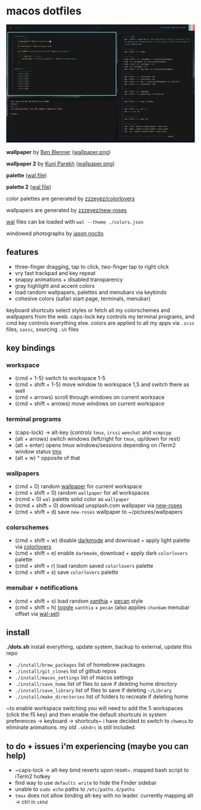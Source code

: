 # macos dotfiles
![screenshot](screenshot/screenshot.png)

**wallpaper** by [Ben Blenner](https://unsplash.com/@benblenner) ([wallpaper.png](screenshot/BenBlennerhassett.png))

**wallpaper 2** by [Kunj Parekh](https://unsplash.com/@kunjparekh) ([wallpaper.png](screenshot/KunjParekh.png))

**palette** ([wal file](screenshot/SkyBlueDolphin.json))

**palette 2** ([wal file](screenshot/dolphinonthewaves-light.json))

color palettes are generated by [zzzeyez/colorlovers](https://github.com/zzzeyez/colorlovers)

wallpapers are generated by [zzzeyez/new-roses](https://github.com/zzzeyez/new-roses)

[wal](https://github.com/dylanaraps/pywal) files can be loaded with `wal --theme ./colors.json`

windowed photographs by [jason nocito](http://jasonnocito.com)

## features
+ three-finger dragging, tap to click, two-finger tap to right click
+ vry fast trackpad and key repeat
+ snappy animations + disabled transparency
+ gray highlight and accent colors
+ load random wallpapers, palettes and menubars via keybinds
+ cohesive colors (safari start page, terminals, menubar)

keyboard shortcuts select styles or fetch all my colorschemes and wallpapers from the web.  caps-lock key controls my terminal programs, and cmd key controls everything else.  colors are applied to all my apps via `.scss` files, `sassc`, sourcing `.sh` files

## key bindings
### workspace
+ (cmd + 1-5) switch to workspace 1-5
+ (cmd + shift + 1-5) move window to workspace 1,5 and switch there as well
+ (cmd + arrows) scroll through windows on current worksace
+ (cmd + shift + arrows) move windows on current workspace

### terminal programs
+ (caps-lock) -> alt-key (controls `tmux`, `irssi` `weechat` and `ncmpcpp`
+ (alt + arrows) switch windows (left/right for `tmux`, up/down for rest)
+ (alt + enter) opens tmux windows/sessions depending on iTerm2 window status [tmx](https://github.com/zzzeyez/bin)
+ (alt + w) ^ opposite of that

### wallpapers
+ (cmd + 0) random [wallpaper](https://github.com/zzzeyez/bin) for current workspace
+ (cmd + shift + 0) random `wallpaper` for all workspaces
+ (rcmd + 0) `wal` palette solid color as `wallpaper`
+ (rcmd + shift + 0) download unsplash.com wallpaper via [new-roses](https://github.com/zzzeyez/new-roses)
+ (cmd + shift + d) save `new-roses` wallpaper to ~/pictures/wallpapers

### colorschemes
+ (cmd + shift + w) disable [darkmode](https://github.com/zzzeyez/bin) and download + apply light palette via [colorlovers](https://github.com/zzzeyez/colorlovers)
+ (cmd + shift + e) enable `darkmode`, download + apply dark `colorlovers` palette
+ (cmd + shift + r) load random saved `colorlovers` palette
+ (cmd + shift + s) save `colorlovers` palette

### menubar + notifications
+ (cmd + shift + x) load random [xanthia](https://github.com/zzzeyez/xanthia) + [pecan](https://github.com/zzzeyez/pecan) style
+ (cmd + shift + h) [toggle](https://github.com/zzzeyez/bin) `xanthia` + `pecan` (also applies `chunkwm` menubar offset via [wal-set](https://github.com/zzzeyez/bin))

## install
**./dots.sh** install everything, update system, backup to external, update this repo
+ `./install/brew_packages` list of homebrew packages
+ `./install/git_clones` list of github repos
+ `./install/macos_settings` list of macos settings
+ `./install/save_home` list of files to save if deleting home directory
+ `./install/save_library` list of files to save if deleting `~/Library`
+ `./install/make_directories` list of folders to recreate if deleting home

~to enable workspace switching you will need to add the 5 workspaces (click the f5 key) and then enable the default shortcuts in system preferences -> keyboard -> shortcuts~ i have decided to switch to `chwmsa` to eliminate animations.  my old `.skhdrc` is still included.


## to do + issues i'm experiencing (maybe you can help)
+ ~caps-lock -> alt-key bind reverts upon reset~.  mapped bash script to iTerm2 hotkey
+ find way to use `defaults write` to hide the Finder sidebar
+ unable to `sudo echo` paths to `/etc/paths.d/paths`
+ `tmux` does not allow binding alt-key with no leader.  currently mapping alt -> ctrl in `skhd`
